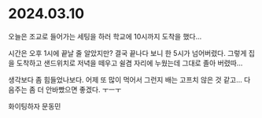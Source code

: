 # 2024.03.10

오늘은 조교로 들어가는 세팅을 하러 학교에 10시까지 도착을 했다...

시간은 오후 1시에 끝날 줄 알았지만? 결국 끝나다 보니 한 5시가 넘어버렸다. 그렇게 집을 도착하고 샌드위치로 저녁을 떼우고 쉴겸 자리에 누웠는데 그대로 졸아 버렸따...

생각보다 좀 힘들었나보다. 어제 또 많이 먹어서 그런지 배는 고프치 않은 것 같고... 다음주는 좀 더 안바빴으면 좋겠다. ㅜㅡㅜ&#x20;

화이팅하자 문동민
